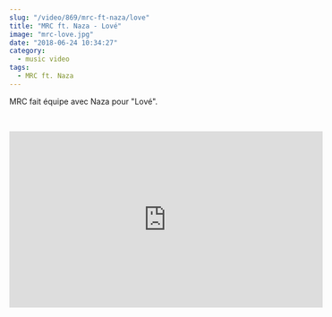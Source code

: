```yaml
--- 
slug: "/video/869/mrc-ft-naza/love"
title: "MRC ft. Naza - Lové"
image: "mrc-love.jpg"
date: "2018-06-24 10:34:27"
category:
  - music video
tags:
  - MRC ft. Naza
---
```

<p>MRC fait équipe avec Naza pour "Lové".</p><br/><p><iframe width="560" height="315" src="https://www.youtube.com/embed/vfuZRp4mpy4" frameborder="0" allow="autoplay; encrypted-media" allowfullscreen></iframe></p>